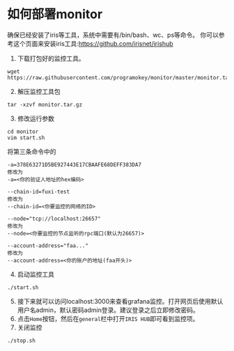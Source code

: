 # 如何部署monitor
确保已经安装了iris等工具，系统中需要有/bin/bash、wc、ps等命令。
你可以参考这个页面来安装iris工具:https://github.com/irisnet/irishub
1. 下载打包好的监控工具。
```shell
wget https://raw.githubusercontent.com/programokey/monitor/master/monitor.tar.gz
```
2. 解压监控工具包
```
tar -xzvf monitor.tar.gz
```
3. 修改运行参数
```shell
cd monitor
vim start.sh
```
将第三条命令中的
```
-a=378E63271D5BE927443E17CBAAFE68DEFF383DA7
修改为
-a=<你的验证人地址的hex编码>
```

```
--chain-id=fuxi-test
修改为
--chain-id=<你要监控的网络的ID>
```

```
--node="tcp://localhost:26657"
修改为
--node=<你要监控的节点监听的rpc端口(默认为26657)>
```

```
--account-address="faa..."
修改为
--account-address=<你的账户的地址(faa开头)>
```


4. 启动监控工具
```
./start.sh
```
5. 接下来就可以访问localhost:3000来查看grafana监控。打开网页后使用默认用户名admin，默认密码admin登录。建议登录之后立即修改密码。
6. 点击`Home`按钮，然后在`general`栏中打开`IRIS HUB`即可看到监控项。
7. 关闭监控
```
./stop.sh
```

